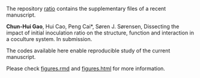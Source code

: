 The repository [ratio](https://github.com/gaospecial/ratio) contains the supplementary files of a recent manuscript.

**Chun-Hui Gao**, Hui Cao, Peng Cai*, Søren J. Sørensen, 
Dissecting the impact of initial inoculation ratio on the structure, function and interaction in a coculture system.
In submission.

The codes available here enable reproducible study of the current manuscript. 

Please check [figures.rmd](./figures.rmd) and [figures.html](./figures.html) for more information.